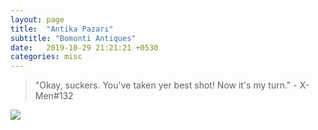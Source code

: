 ```yaml
---
layout: page
title:  "Antika Pazarı"
subtitle: "Bomonti Antiques"
date:   2019-10-29 21:21:21 +0530
categories: misc
---
```


> "Okay, suckers. You've taken yer best shot! Now it's my turn." - X-Men#132


<img src="{{ '/assets/img/wolvi.jpg' | prepend: site.baseurl }}">

